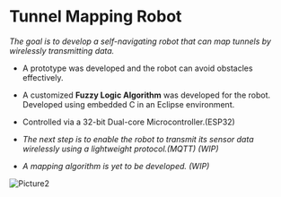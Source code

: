 Tunnel Mapping Robot
====================

*The goal is to develop a self-navigating robot that can map tunnels by wirelessly transmitting data.*

- A prototype was developed and the robot can avoid obstacles effectively.

- A customized **Fuzzy Logic Algorithm** was developed for the robot. Developed using embedded C in an Eclipse environment.

- Controlled via a 32-bit Dual-core Microcontroller.(ESP32)

- *The next step is to enable the robot to transmit its sensor data wirelessly using a lightweight protocol.(MQTT) (WIP)*

- *A mapping algorithm is yet to be developed. (WIP)*


![Picture2](https://user-images.githubusercontent.com/93194810/139513872-0ea72162-c5c1-4ffd-9148-b537c79be3c9.jpg)


